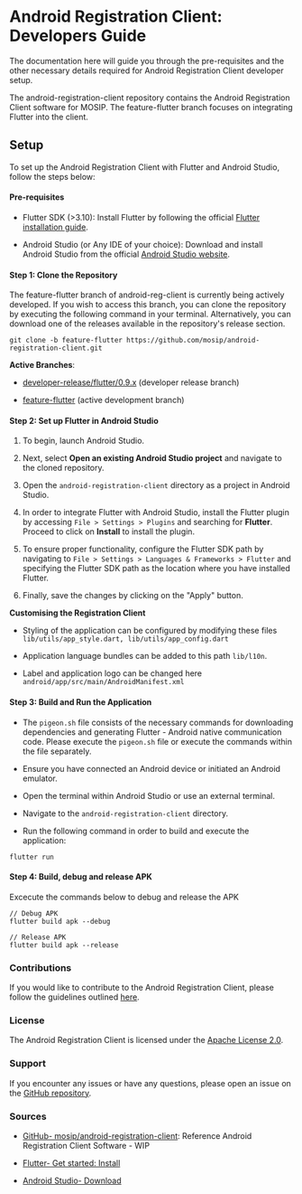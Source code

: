 # Android Registration Client: Developers Guide

The documentation here will guide you through the pre-requisites and the other necessary details required for Android Registration Client developer setup.

The android-registration-client repository contains the Android Registration Client software for MOSIP. The feature-flutter branch focuses on integrating Flutter into the client.

## Setup

To set up the Android Registration Client with Flutter and Android Studio, follow the steps below:

#### Pre-requisites

* Flutter SDK (>3.10): Install Flutter by following the official [Flutter installation guide](https://flutter.dev/docs/get-started/install).

* Android Studio (or Any IDE of your choice): Download and install Android Studio from the official [Android Studio website](https://developer.android.com/studio).

#### Step 1: Clone the Repository

The feature-flutter branch of android-reg-client is currently being actively developed. If you wish to access this branch, you can clone the repository by executing the following command in your terminal. Alternatively, you can download one of the releases available in the repository's release section.

```
git clone -b feature-flutter https://github.com/mosip/android-registration-client.git
```

**Active Branches**:

* [developer-release/flutter/0.9.x](https://github.com/mosip/android-registration-client/tree/developer-release/flutter/0.9.x) (developer release branch)

* [feature-flutter](https://github.com/mosip/android-registration-client/tree/feature-flutter) (active development branch)

#### Step 2: Set up Flutter in Android Studio

1. To begin, launch Android Studio.

2. Next, select **Open an existing Android Studio project** and navigate to the cloned repository.

3. Open the `android-registration-client` directory as a project in Android Studio.

4. In order to integrate Flutter with Android Studio, install the Flutter plugin by accessing `File > Settings > Plugins` and searching for **Flutter**. Proceed to click on **Install** to install the plugin.

5. To ensure proper functionality, configure the Flutter SDK path by navigating to `File > Settings > Languages & Frameworks > Flutter` and specifying the Flutter SDK path as the location where you have installed Flutter.

6. Finally, save the changes by clicking on the "Apply" button.

**Customising the Registration Client**

* Styling of the application can be configured by modifying these files
`lib/utils/app_style.dart, lib/utils/app_config.dart`

* Application language bundles can be added to this path `lib/l10n`.

* Label and application logo can be changed here `android/app/src/main/AndroidManifest.xml`

#### Step 3: Build and Run the Application

* The `pigeon.sh` file consists of the necessary commands for downloading dependencies and generating Flutter - Android native communication code. Please execute the `pigeon.sh` file or execute the commands within the file separately.

* Ensure you have connected an Android device or initiated an Android emulator.

* Open the terminal within Android Studio or use an external terminal.

* Navigate to the `android-registration-client` directory.

* Run the following command in order to build and execute the application:

 ```
flutter run
```

#### Step 4: Build, debug and release APK

Excecute the commands below to debug and release the APK
```
// Debug APK
flutter build apk --debug

// Release APK
flutter build apk --release
```

### Contributions 

If you would like to contribute to the Android Registration Client, please follow the guidelines outlined [here](https://docs.mosip.io/1.2.0/community/code-contributions).

### License

The Android Registration Client is licensed under the [Apache License 2.0](https://github.com/mosip/android-registration-client/blob/feature-flutter/LICENSE).

### Support

If you encounter any issues or have any questions, please open an issue on the [GitHub repository](https://github.com/mosip/android-registration-client/issues).

### Sources

* [GitHub- mosip/android-registration-client](https://github.com/mosip/android-registration-client): Reference Android Registration Client Software - WIP

* [Flutter- Get started: Install](https://flutter.dev/docs/get-started/install)

* [Android Studio- Download](https://developer.android.com/studio)
